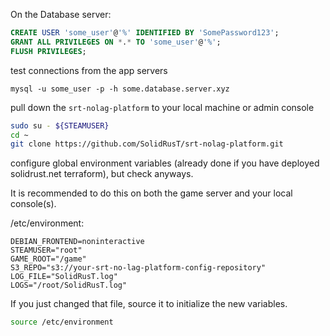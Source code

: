 On the Database server:

```sql
CREATE USER 'some_user'@'%' IDENTIFIED BY 'SomePassword123';
GRANT ALL PRIVILEGES ON *.* TO 'some_user'@'%';
FLUSH PRIVILEGES;
```

test connections from the app servers

`mysql -u some_user -p -h some.database.server.xyz`

pull down the `srt-nolag-platform` to your local machine or admin console

```bash
sudo su - ${STEAMUSER}
cd ~
git clone https://github.com/SolidRusT/srt-nolag-platform.git
```

configure global environment variables (already done if you have deployed solidrust.net terraform), but check anyways.

It is recommended to do this on both the game server and your local console(s).

/etc/environment:
```
DEBIAN_FRONTEND=noninteractive
STEAMUSER="root"
GAME_ROOT="/game"
S3_REPO="s3://your-srt-no-lag-platform-config-repository"
LOG_FILE="SolidRusT.log"
LOGS="/root/SolidRusT.log"
```

If you just changed that file, source it to initialize the new variables.

```bash
source /etc/environment
```

